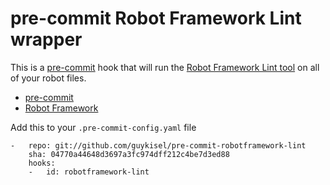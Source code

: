 pre-commit Robot Framework Lint wrapper
==============================

This is a [pre-commit](https://github.com/pre-commit) hook that will run
the [Robot Framework Lint tool](https://github.com/boakley/robotframework-lint) on all of your robot files.

* [pre-commit](https://github.com/pre-commit)
* [Robot Framework](https://robotframework.org)


Add this to your ``.pre-commit-config.yaml`` file

    -   repo: git://github.com/guykisel/pre-commit-robotframework-lint
        sha: 04770a44648d3697a3fc974dff212c4be7d3ed88
        hooks:
        -   id: robotframework-lint
